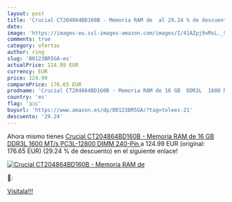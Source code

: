 ```yaml
---
layout: post
title: 'Crucial CT204864BD160B - Memoria RAM de  al 29.24 % de descuento'
date: 
image: 'https://images-eu.ssl-images-amazon.com/images/I/41AZpj9vMsL._SL200_.jpg'
comments: true
category: ofertas
author: ring
slug: 'B0123BR5GA-es'
actualPrice: 124.99 EUR
currency: EUR
price: 124.99
comparePrice: 176.65 EUR
prodname: 'Crucial CT204864BD160B - Memoria RAM de 16 GB  DDR3L  1600 MT/s  PC3L-12800  DIMM  240-Pin '
country: 'es'
flag: '🇪🇸'
buyurl: 'https://www.amazon.es/dp/B0123BR5GA/?tag=tolees-21'
descuento: '29.24'
---
```


Ahora mismo tienes [Crucial CT204864BD160B - Memoria RAM de 16 GB  DDR3L  1600 MT/s  PC3L-12800  DIMM  240-Pin ](https://www.amazon.es/dp/B0123BR5GA/?tag=tolees-21) a 124.99 EUR (original: 176.65 EUR) (29.24 %  de descuento) en el siguiente enlace!

[![Crucial CT204864BD160B - Memoria RAM de ](https://images-eu.ssl-images-amazon.com/images/I/41AZpj9vMsL._SL200_.jpg)](https://www.amazon.es/dp/B0123BR5GA/?tag=tolees-21)

🔎:


[Visítala!!!](https://www.amazon.es/dp/B0123BR5GA/?tag=tolees-21)
